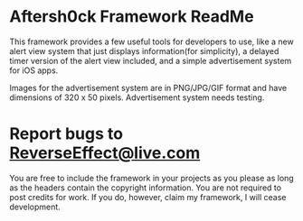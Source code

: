 Aftersh0ck Framework ReadMe
===========================

This framework provides a few useful tools for developers to use, like a new alert view system that just displays information(for simplicity), a delayed timer version of the alert view included, and a simple advertisement system for iOS apps.

Images for the advertisement system are in PNG/JPG/GIF format and have dimensions of 320 x 50 pixels.
Advertisement system needs testing.

Report bugs to ReverseEffect@live.com
===========================

You are free to include the framework in your projects as you please as long as the headers contain the copyright information. You are not required to post credits for work. If you do, however, claim my framework, I will cease development.
